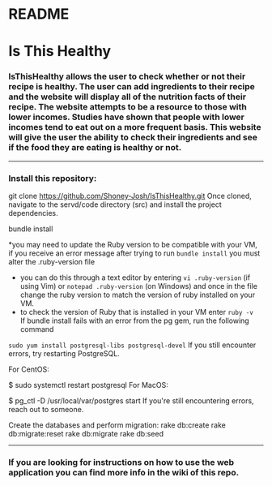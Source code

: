 # README

# Is This Healthy

### IsThisHealthy allows the user to check whether or not their recipe is healthy. The user can add ingredients to their recipe and the website will display all of the nutrition facts of their recipe. The website attempts to be a resource to those with lower incomes. Studies have shown that people with lower incomes tend to eat out on a more frequent basis. This website will give the user the ability to check their ingredients and see if the food they are eating is healthy or not.

***

### Install this repository:
git clone https://github.com/Shoney-Josh/IsThisHealthy.git
Once cloned, navigate to the servd/code directory (src) and install the project dependencies.

bundle install

*you may need to update the Ruby version to be compatible with your VM, if you receive an error message after trying to run `bundle install` you must alter the .ruby-version file 
- you can do this through a text editor by entering `vi .ruby-version` (if using Vim) or `notepad .ruby-version` (on Windows) and once in the file change the ruby version to match the version of ruby installed on your VM.  
- to check the version of Ruby that is installed in your VM enter `ruby -v`   
If bundle install fails with an error from the pg gem, run the following command

`sudo yum install postgresql-libs postgresql-devel`
If you still encounter errors, try restarting PostgreSQL.

For CentOS:

$ sudo systemctl restart postgresql
For MacOS:

$ pg_ctl -D /usr/local/var/postgres start
If you're still encountering errors, reach out to someone.

Create the databases and perform migration:
rake db:create
rake db:migrate:reset
rake db:migrate
rake db:seed

***

### If you are looking for instructions on how to use the web application you can find more info in the wiki of this repo.


